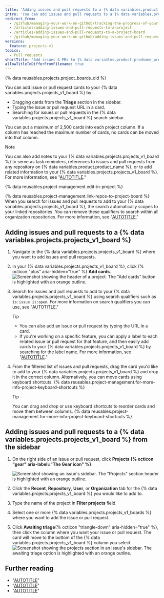 ```yaml
---
title: 'Adding issues and pull requests to a {% data variables.product.prodname_project_v1 %}'
intro: 'You can add issues and pull requests to a {% data variables.projects.projects_v1_board %} in the form of cards and triage them into columns.'
redirect_from:
  - /github/managing-your-work-on-github/tracking-the-progress-of-your-work-with-project-boards/adding-issues-and-pull-requests-to-a-project-board
  - /articles/adding-issues-and-pull-requests-to-a-project
  - /articles/adding-issues-and-pull-requests-to-a-project-board
  - /github/managing-your-work-on-github/adding-issues-and-pull-requests-to-a-project-board
versions:
  feature: projects-v1
topics:
  - Pull requests
shortTitle: 'Add issues & PRs to {% data variables.product.prodname_project_v1 %}'
allowTitleToDifferFromFilename: true
---
```

{% data reusables.projects.project_boards_old %}

You can add issue or pull request cards to your {% data variables.projects.projects_v1_board %} by:
* Dragging cards from the **Triage** section in the sidebar.
* Typing the issue or pull request URL in a card.
* Searching for issues or pull requests in the {% data variables.projects.projects_v1_board %} search sidebar.

You can put a maximum of 2,500 cards into each project column. If a column has reached the maximum number of cards, no cards can be moved into that column.

> [!NOTE]
> You can also add notes to your {% data variables.projects.projects_v1_board %} to serve as task reminders, references to issues and pull requests from any repository on {% data variables.product.product_name %}, or to add related information to your {% data variables.projects.projects_v1_board %}. For more information, see "[AUTOTITLE](/issues/organizing-your-work-with-project-boards/tracking-work-with-project-boards/adding-notes-to-a-project-board)."

{% data reusables.project-management.edit-in-project %}

{% data reusables.project-management.link-repos-to-project-board %} When you search for issues and pull requests to add to your {% data variables.projects.projects_v1_board %}, the search automatically scopes to your linked repositories. You can remove these qualifiers to search within all organization repositories. For more information, see "[AUTOTITLE](/issues/organizing-your-work-with-project-boards/managing-project-boards/linking-a-repository-to-a-project-board)."

## Adding issues and pull requests to a {% data variables.projects.projects_v1_board %}

1. Navigate to the {% data variables.projects.projects_v1_board %} where you want to add issues and pull requests.
1. In your {% data variables.projects.projects_v1_board %}, click {% octicon "plus" aria-hidden="true" %} **Add cards**.
![Screenshot showing the header of a project. The "Add cards" button is highlighted with an orange outline.](/assets/images/help/projects/add-cards-button.png)
1. Search for issues and pull requests to add to your {% data variables.projects.projects_v1_board %} using search qualifiers such as `is:issue is:open`. For more information on search qualifiers you can use, see "[AUTOTITLE](/search-github/searching-on-github/searching-issues-and-pull-requests)."

   > [!TIP]
   > * You can also add an issue or pull request by typing the URL in a card.
   > * If you're working on a specific feature, you can apply a label to each related issue or pull request for that feature, and then easily add cards to your {% data variables.projects.projects_v1_board %} by searching for the label name. For more information, see "[AUTOTITLE](/issues/using-labels-and-milestones-to-track-work/managing-labels)."

1. From the filtered list of issues and pull requests, drag the card you'd like to add to your {% data variables.projects.projects_v1_board %} and drop it in the correct column. Alternatively, you can move cards using keyboard shortcuts. {% data reusables.project-management.for-more-info-project-keyboard-shortcuts %}

    > [!TIP]
    > You can drag and drop or use keyboard shortcuts to reorder cards and move them between columns. {% data reusables.project-management.for-more-info-project-keyboard-shortcuts %}

## Adding issues and pull requests to a {% data variables.projects.projects_v1_board %} from the sidebar

1. On the right side of an issue or pull request, click **Projects {% octicon "gear" aria-label="The Gear icon" %}**.

   ![Screenshot showing an issue's sidebar. The "Projects" section header is highlighted with an orange outline.](/assets/images/help/projects-v2/issue-sidebar-projects.png)

1. Click the **Recent**, **Repository**, **User**, or **Organization** tab for the {% data variables.projects.projects_v1_board %} you would like to add to.
1. Type the name of the project in **Filter projects** field.
1. Select one or more {% data variables.projects.projects_v1_boards %} where you want to add the issue or pull request.
1. Click **Awaiting triage**{% octicon "triangle-down" aria-hidden="true" %}, then click the column where you want your issue or pull request. The card will move to the bottom of the {% data variables.projects.projects_v1_board %} column you select.
   ![Screenshot showing the projects section in an issue's sidebar. The awaiting triage option is highlighted with an orange outline.](/assets/images/help/projects/sidebar-select-project-board-column-menu.png)

## Further reading

* "[AUTOTITLE](/issues/organizing-your-work-with-project-boards/managing-project-boards/about-project-boards)"
* "[AUTOTITLE](/issues/organizing-your-work-with-project-boards/managing-project-boards/editing-a-project-board)"
* "[AUTOTITLE](/issues/organizing-your-work-with-project-boards/tracking-work-with-project-boards/filtering-cards-on-a-project-board)"
